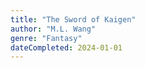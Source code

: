 ```yaml
---
title: "The Sword of Kaigen"
author: "M.L. Wang"
genre: "Fantasy"
dateCompleted: 2024-01-01
---
```


